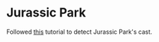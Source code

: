 # Jurassic Park
Followed [this](https://www.pyimagesearch.com/2018/06/18/face-recognition-with-opencv-python-and-deep-learning/) tutorial to detect Jurassic Park's cast.
